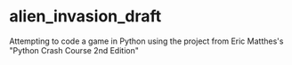 # alien_invasion_draft
Attempting to code a game in Python using the project from Eric Matthes's "Python Crash Course 2nd Edition"
